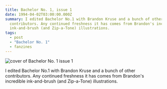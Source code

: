 ```yaml
---
title: Bachelor No. 1, issue 1
date: 1994-04-02T03:00:00.000Z
summary: I edited Bachelor No.1 with Brandon Kruse and a bunch of other
  contributors. Any continued freshness it has comes from Brandon's incredible
  ink-and-brush (and Zip-a-Tone) illustrations.
tags:
  - post 
  - "Bachelor No. 1" 
  - fanzines
---
```

![cover of Bachelor No. 1 issue 1](/static/img/designs/bachelor-no1-no1.jpg "cover of Bachelor No. 1 issue 1")

I edited Bachelor No.1 with Brandon Kruse and a bunch of other contributors. Any continued freshness it has comes from Brandon's incredible ink-and-brush (and Zip-a-Tone) illustrations.